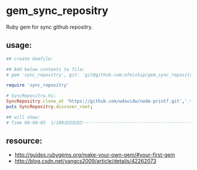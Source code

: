 # gem_sync_repositry
Ruby gem for sync github repositry.


## usage:
```ruby
## create Gemfile:

## Add below contents to file:
# gem 'sync_repositry', git: 'git@github.com:afeiship/gem_sync_repositry.git', submodules: true

require 'sync_repositry'

# SyncRepositry.hi;
SyncRepositry.clone_at 'https://github.com/wdavidw/node-printf.git','.tmp';
puts SyncRepositry.discover_root;

## will show:
# Time 00:00:05  1/100ᗧᗧᗧᗧᗧ･･･････････････････････････････････････････････････････････････････････････････ 1% Progres
```

## resource:
+ http://guides.rubygems.org/make-your-own-gem/#your-first-gem
+ http://blog.csdn.net/yangcs2009/article/details/42262073
